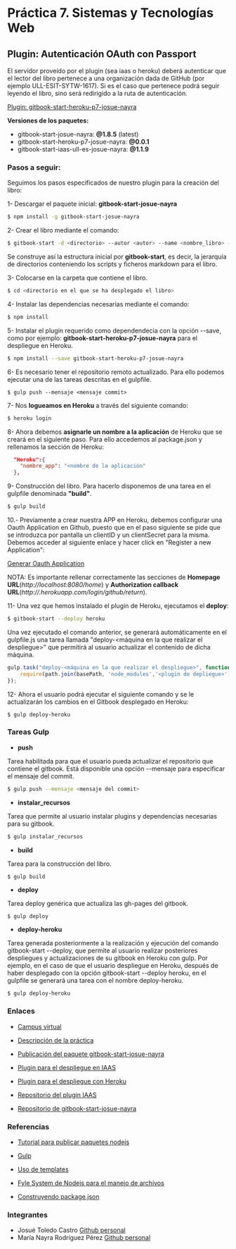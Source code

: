 # Práctica 7. Sistemas y Tecnologías Web

## Plugin: Autenticación OAuth con Passport

El servidor proveído por el plugin (sea iaas o heroku) deberá autenticar que el lector del libro pertenece a una organización dada de GitHub (por ejemplo ULL-ESIT-SYTW-1617).
Si es el caso que pertenece podrá seguir leyendo el libro, sino será redirigido a la ruta de autenticación.


[Plugin: gitbook-start-heroku-p7-josue-nayra](https://github.com/ULL-ESIT-SYTW-1617/gitbook-start-heroku-josue-nayra)

**Versiones de los paquetes:**

* gitbook-start-josue-nayra: **@1.8.5** (latest)
* gitbook-start-heroku-p7-josue-nayra: **@0.0.1**
* gitbook-start-iaas-ull-es-josue-nayra: **@1.1.9**


### Pasos a seguir:

Seguimos los pasos especificados de nuestro plugin para la creación del libro:

1- Descargar el paquete inicial: **gitbook-start-josue-nayra**

```bash
$ npm install -g gitbook-start-josue-nayra
```

2- Crear el libro mediante el comando:

```bash
$ gitbook-start -d <directorio> --autor <autor> --name <nombre_libro> --url <url_repo>
```

Se construye así la estructura inicial por **gitbook-start**, es decir, la jerarquía de directorios conteniendo los scripts y ficheros markdown para el libro.


3- Colocarse en la carpeta que contiene el libro.

```bash
$ cd <directorio en el que se ha desplegado el libro>
```


4- Instalar las dependencias necesarias mediante el comando:

```bash
$ npm install
```


5- Instalar el plugin requerido como dependendecia con la opción --save, como por ejemplo: **gitbook-start-heroku-p7-josue-nayra** para el despliegue en Heroku.

```bash
$ npm install --save gitbook-start-heroku-p7-josue-nayra
```


6- Es necesario tener el repositorio remoto actualizado. Para ello podemos ejecutar una de las tareas descritas en el gulpfile.

```
$ gulp push --mensaje <mensaje commit>
```


7- Nos **logueamos en Heroku** a través del siguiente comando:

```bash
$ heroku login
```


8- Ahora debemos **asignarle un nombre a la aplicación** de Heroku que se creará en el siguiente paso. Para ello accedemos al package.json y rellenamos la sección de Heroku:

```json
  "Heroku":{
    "nombre_app": "<nombre de la aplicación"
  },
```


9- Construcción del libro. Para hacerlo disponemos de una tarea en el gulpfile denominada **"build"**.

```bash
$ gulp build
```

10.- Previamente a crear nuestra APP en Heroku, debemos configurar una Oauth Application en Github, puesto que en el paso siguiente se pide que se introduzca por pantalla un clientID y un clientSecret para la misma. Debemos acceder al siguiente enlace y hacer click en "Register a new Application":

  [Generar Oauth Application](https://github.com/settings/developers)

NOTA: Es importante rellenar correctamente las secciones de **Homepage URL**(*http://localhost:8080/home*) y **Authorization callback URL**(*http://<nombreAppHeroku>.herokuapp.com/login/github/return*).

11- Una vez que hemos instalado el plugin de Heroku,  ejecutamos el **deploy**:

```bash
$ gitbook-start --deploy heroku  
```

Una vez ejecutado el comando anterior, se generará automáticamente en el gulpfile.js una tarea llamada
"deploy-<máquina en la que realizar el despliegue>" que permitirá al usuario actualizar el contenido de dicha máquina.

```javascript
gulp.task("deploy-<máquina en la que realizar el despliegue>", function(){
    require(path.join(basePath, 'node_modules','<plugin de depliegue>')).deploy(...);
});
```


12- Ahora el usuario podrá ejecutar el siguiente comando y se le actualizarán los cambios en el Gitbook desplegado en Heroku:

```
$ gulp deploy-heroku
```


### Tareas Gulp


* **push**

Tarea habilitada para que el usuario pueda actualizar el repositorio que contiene el gitbook. Está disponible una opción --mensaje para especificar el mensaje del commit.

```bash
$ gulp push --mensaje <mensaje del commit>
```

* **instalar_recursos**

Tarea que permite al usuario instalar plugins y dependencias necesarias para su gitbook.

```bash
$ gulp instalar_recursos
```

* **build**

Tarea para la construcción del libro.

```bash
$ gulp build
```


* **deploy**

Tarea deploy genérica que actualiza las gh-pages del gitbook.
```
$ gulp deploy
```

* **deploy-heroku**

Tarea generada posteriormente a la realización y ejecución del comando gitbook-start --deploy, que permite al usuario realizar posteriores despliegues y actualizaciones de su gitbook en Heroku con gulp.
Por ejemplo, en el caso de que el usuario despliegue en Heroku, después de haber desplegado con la opción gitbook-start --deploy heroku, en el gulpfile se generará una tarea
con el nombre deploy-heroku.

```
$ gulp deploy-heroku
```


### Enlaces

- [Campus virtual](https://campusvirtual.ull.es/1617/course/view.php?id=1175)

- [Descripción de la práctica](https://casianorodriguezleon.gitbooks.io/ull-esit-1617/content/practicas/practicapassport.html)

- [Publicación del paquete gitbook-start-josue-nayra](https://www.npmjs.com/package/gitbook-start-josue-nayra)

- [Plugin para el despliegue en IAAS](https://www.npmjs.com/package/gitbook-start-iaas-ull-es-josue-nayra)

- [Plugin para el despliegue con Heroku](https://www.npmjs.com/package/gitbook-start-heroku-p7-josue-nayra)

- [Repositorio del plugin IAAS](https://github.com/ULL-ESIT-SYTW-1617/gitbook-start-iaas-ull-es-josue-nayra)

- [Repositorio de gitbook-start-josue-nayra](https://github.com/ULL-ESIT-SYTW-1617/crear-repositorio-en-github-josue-nayra.git)



### Referencias

- [Tutorial para publicar paquetes nodejs](https://casianorodriguezleon.gitbooks.io/ull-esit-1617/content/apuntes/nodejspackages.html)

- [Gulp](https://casianorodriguezleon.gitbooks.io/ull-esit-1617/content/apuntes/gulp/)

- [Uso de templates](https://www.npmjs.com/package/ejs)

- [Fyle System de Nodejs para el manejo de archivos](https://casianorodriguezleon.gitbooks.io/ull-esit-1617/content/apuntes/fs.html)

- [Construyendo package.json](https://docs.npmjs.com/files/package.json)



### Integrantes

- Josué Toledo Castro
    [Github personal](www.github.com/JosueTC94)
- María Nayra Rodríguez Pérez
    [Github personal](www.github.com/alu0100406122)
